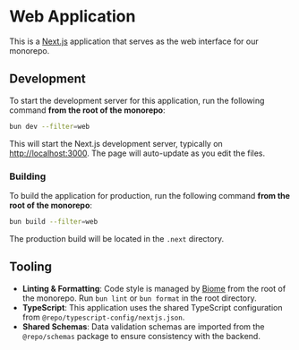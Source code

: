# Web Application

This is a [Next.js](https://nextjs.org) application that serves as the web interface for our monorepo.

## Development

To start the development server for this application, run the following command **from the root of the monorepo**:

```bash
bun dev --filter=web
```

This will start the Next.js development server, typically on [http://localhost:3000](http://localhost:3000). The page will auto-update as you edit the files.

### Building

To build the application for production, run the following command **from the root of the monorepo**:

```bash
bun build --filter=web
```

The production build will be located in the `.next` directory.

## Tooling

- **Linting & Formatting**: Code style is managed by [Biome](https://biomejs.dev/) from the root of the monorepo. Run `bun lint` or `bun format` in the root directory.
- **TypeScript**: This application uses the shared TypeScript configuration from `@repo/typescript-config/nextjs.json`.
- **Shared Schemas**: Data validation schemas are imported from the `@repo/schemas` package to ensure consistency with the backend.
